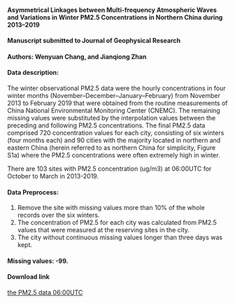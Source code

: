 #### Asymmetrical Linkages between Multi-frequency Atmospheric Waves and Variations in Winter PM2.5 Concentrations in Northern China during 2013–2019
#### Manuscript submitted to Journal of Geophysical Research
#### Authors: Wenyuan Chang, and Jianqiong Zhan

#### Data description:
The winter observational PM2.5 data were the hourly concentrations in four winter months (November–December–January–February) from November 2013 to February 2019 that were obtained from the routine measurements of China National Environmental Monitoring Center (CNEMC). 
The remaining missing values were substituted by the interpolation values between the preceding and following PM2.5 concentrations. The final PM2.5 data comprised 720 concentration values for each city, consisting of six winters (four months each) and 90 cities with the majority located in northern and eastern China (herein referred to as northern China for simplicity, Figure S1a) where the PM2.5 concentrations were often extremely high in winter.

There are 103 sites with PM2.5 concentration (ug/m3) at 06:00UTC for October to March in 2013-2019.

#### Data Preprocess:
1. Remove the site with missing values more than 10% of the whole records over the six winters.
2. The concentration of PM2.5 for each city was calculated from PM2.5 values that were measured at the reserving sites in the city.
3. The city without continuous missing values longer than three days was kept.

#### Missing values: -99.

#### Download link
[the PM2.5 data 06:00UTC](https://wenyuan-chang.github.io/JGR_MS2019JD031999R/LCT14UTC06.tar)
